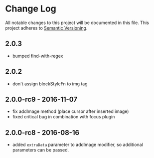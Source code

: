 # Change Log

All notable changes to this project will be documented in this file.
This project adheres to [Semantic Versioning](http://semver.org/).

## 2.0.3
- bumped find-with-regex

## 2.0.2
- don't assign blockStyleFn to img tag

## 2.0.0-rc9 - 2016-11-07
- fix addImage method (place cursor after inserted image)
- fixed critical bug in combination with focus plugin

## 2.0.0-rc8 - 2016-08-16
- added `extraData` parameter to addImage modifier, so additional parameters can be passed.
